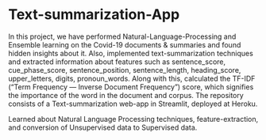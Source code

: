 # Text-summarization-App

In this project, we have performed Natural-Language-Processing and Ensemble learning on the Covid-19 documents & summaries and found hidden insights about it. Also, implemented text-summarization techniques and extracted information about features such as sentence_score, cue_phase_score, sentence_position, sentence_length, heading_score, upper_letters, digits, pronoun_words. Along with this, calculated the TF-IDF (“Term Frequency — Inverse Document Frequency”) score, which signifies the importance of the word in the document and corpus. The repository consists of a Text-summarization web-app in Streamlit, deployed at Heroku.


Learned about Natural Language Processing techniques, feature-extraction, and conversion of Unsupervised data to Supervised data.
